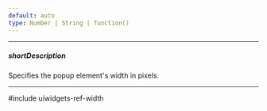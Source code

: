 ```yaml
---
default: auto
type: Number | String | function()
---
```

---
##### shortDescription
Specifies the popup element's width in pixels.

---
#include uiwidgets-ref-width
